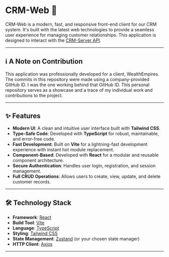 # CRM-Web 🚀

CRM-Web is a modern, fast, and responsive front-end client for our CRM system. It's built with the latest web technologies to provide a seamless user experience for managing customer relationships. This application is designed to interact with the [CRM-Server API](https://github.com/Jeganath18/CRM-server).

***

## ℹ️ A Note on Contribution
This application was professionally developed for a client, WealthEmpires. 
The commits in this repository were made using a company-provided GitHub ID. I was the one working behind that GitHub ID.
This personal repository serves as a showcase and a trace of my individual work and contributions to the project.

***

## ✨ Features

* **Modern UI**: A clean and intuitive user interface built with **Tailwind CSS**.
* **Type-Safe Code**: Developed with **TypeScript** for robust, maintainable, and error-free code.
* **Fast Development**: Built on **Vite** for a lightning-fast development experience with instant hot module replacement.
* **Component-Based**: Developed with **React** for a modular and reusable component architecture.
* **Secure Authentication**: Handles user login, registration, and session management.
* **Full CRUD Operations**: Allows users to create, view, update, and delete customer records.

***

## 🛠️ Technology Stack

* **Framework**: [React](https://reactjs.org/)
* **Build Tool**: [Vite](https://vitejs.dev/)
* **Language**: [TypeScript](https://www.typescriptlang.org/)
* **Styling**: [Tailwind CSS](https://tailwindcss.com/)
* **State Management**: [Zustand](https://zustand-demo.pmnd.rs/) (or your chosen state manager)
* **HTTP Client**: [Axios](https://axios-http.com/)

***


